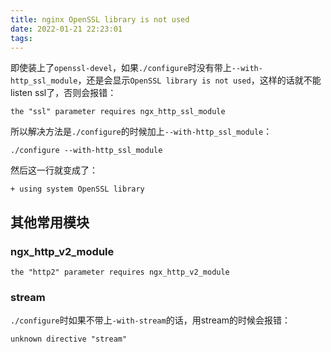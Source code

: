 ```yaml
---
title: nginx OpenSSL library is not used
date: 2022-01-21 22:23:01
tags:
---
```


即使装上了`openssl-devel`，如果`./configure`时没有带上`--with-http_ssl_module`，还是会显示`OpenSSL library is not used`，这样的话就不能listen ssl了，否则会报错：

```
the "ssl" parameter requires ngx_http_ssl_module
```

所以解决方法是`./configure`的时候加上`--with-http_ssl_module`：

```shell
./configure --with-http_ssl_module
```

然后这一行就变成了：

```
+ using system OpenSSL library
```

## 其他常用模块

### ngx_http_v2_module

```
the "http2" parameter requires ngx_http_v2_module
```

### stream

`./configure`时如果不带上`-with-stream`的话，用stream的时候会报错：

```
unknown directive "stream"
```
